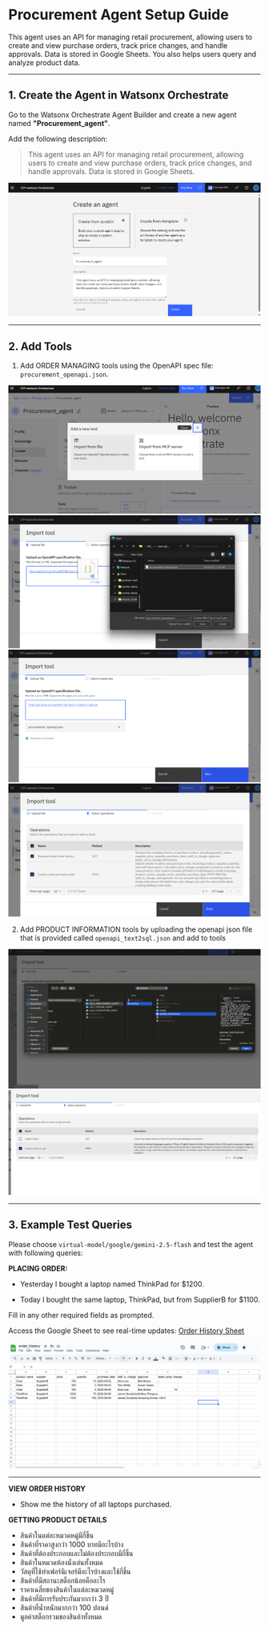 
# Procurement Agent Setup Guide

This agent uses an API for managing retail procurement, allowing users to create and view purchase orders, track price changes, and handle approvals. Data is stored in Google Sheets. You also helps users query and analyze product data.

---

## 1. Create the Agent in Watsonx Orchestrate

Go to the Watsonx Orchestrate Agent Builder and create a new agent named **"Procurement_agent"**.

Add the following description:
> This agent uses an API for managing retail procurement, allowing users to create and view purchase orders, track price changes, and handle approvals. Data is stored in Google Sheets.

![Agent Builder](images/image.png)

---

## 2. Add Tools

1. Add ORDER MANAGING tools using the OpenAPI spec file: `procurement_openapi.json`.

![Add Tool 1](images/image-1.png)
![Add Tool 2](images/image-2.png)
![Add Tool 3](images/image-3.png)
![Add Tool 4](images/image-4.png)

2. Add PRODUCT INFORMATION tools by uploading the openapi json file that is provided called `openapi_text2sql.json` and add to tools

![alt text](images/import.png)
![alt text](images/convert.png)




---

## 3. Example Test Queries

Please choose `virtual-model/google/gemini-2.5-flash` and test the agent with following queries:

**PLACING ORDER:**


- Yesterday I bought a laptop named ThinkPad for $1200.

<!-- ![Order Example 1](images/image-5.png)
![Order Example 2](images/image-6.png) -->

- Today I bought the same laptop, ThinkPad, but from SupplierB for $1100.
<!-- 
![Order Example 3](images/image-7.png)
![Order Example 4](images/image-8.png) -->

Fill in any other required fields as prompted.

<!-- --- -->

<!-- ## 4. View Google Sheet Updates -->

Access the Google Sheet to see real-time updates:
[Order History Sheet](https://docs.google.com/spreadsheets/d/1bnyC1w1z2VX3ZJjz6iex4oHFPK7D2F3ws3SxgKLc_XI/edit?usp=sharing)

![Google Sheet Updated](images/image-9.png)

---

**VIEW ORDER HISTORY**

- Show me the history of all laptops purchased.

<!-- ![Order History Example](images/image-10.png) -->


**GETTING PRODUCT DETAILS**

- สินค้าในแต่ละหมวดหมู่มีกี่ชิ้น
- สินค้าที่ราคาสูงกว่า 1000 บาทมีอะไรบ้าง
- สินค้าที่ต้องประกอบและไม่ต้องประกอบมีกี่ชิ้น
- สินค้าในหมวดห้องนั่งเล่นทั้งหมด
- วัสดุที่ใช้ทำเฟอร์นิเจอร์มีอะไรบ้างและใช้กี่ชิ้น
- สินค้าที่มีสถานะสต็อกน้อยคืออะไร
- ราคาเฉลี่ยของสินค้าในแต่ละหมวดหมู่
- สินค้าที่มีการรับประกันมากกว่า 3 ปี
- สินค้าที่น้ำหนักมากกว่า 100 ปอนด์
- มูลค่าสต็อกรวมของสินค้าทั้งหมด




